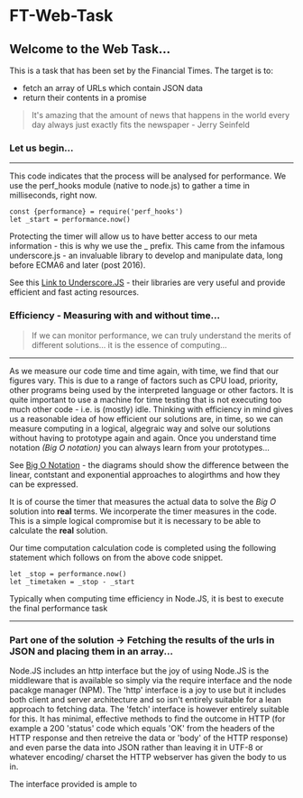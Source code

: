 # FT-Web-Task

## Welcome to the Web Task... 
This is a task that has been set by the Financial Times. The target is to: 
 - fetch an array of URLs which contain JSON data
 - return their contents in a promise
  
>It's amazing that the amount of news that happens in the world every day always just exactly fits the newspaper - Jerry Seinfeld

### Let us begin...
***
This code indicates that the process will be analysed for performance. We use the perf_hooks module (native to node.js) to gather a time in milliseconds, right now.
```
const {performance} = require('perf_hooks')
let _start = performance.now()
```
Protecting the timer will allow us to have better access to our meta information - this is why we use the _ prefix.
This came from the infamous underscore.js - an invaluable library to develop and manipulate data, long before ECMA6 and later (post 2016). 

See this [Link to Underscore.JS](https://underscorejs.org/) - their libraries are very useful and provide efficient and fast acting resources.

### Efficiency - Measuring with and without time...

> If we can monitor performance, we can truly understand the merits of different solutions... it is the essence of computing...
***

As we measure our code time and time again, with time, we find that our figures vary. 
This is due to a range of factors such as CPU load, priority, other programs being used by the interpreted language or other factors. It is quite important to use a machine for time testing that is not executing too much other code - i.e. is (mostly) idle. 
Thinking with efficiency in mind gives us a reasonable idea of how efficient our solutions are, in time, so we can measure computing in a logical, algegraic way and solve our solutions without having to prototype again and again. Once you understand time notation *(Big O notation)* you can always learn from your prototypes...

See [Big O Notation](https://en.wikipedia.org/wiki/Big_O_notation) - the diagrams should show the difference between the linear, contstant and exponential approaches to alogirthms and how they can be expressed. 

It is of course the timer that measures the actual data to solve the *Big O* solution into **real** terms. We incorperate the timer measures in the code. This is a simple logical compromise but it is necessary to be able to calculate the **real** solution. 

Our time computation calculation code is completed using the following statement which follows on from the above code snippet.
```
let _stop = performance.now()
let _timetaken = _stop - _start
```

Typically when computing time efficiency in Node.JS, it is best to execute the final performance task
***

### Part one of the solution -> Fetching the results of the urls in JSON and placing them in an array...

Node.JS includes an http interface but the joy of using Node.JS is the middleware that is available so simply via the require interface and the node pacakge manager (NPM). The 'http' interface is a joy to use but it includes both client and server architecture and so isn't entirely suitable for a lean approach to fetching data.
The 'fetch' interface is however entirely suitable for this. It has minimal, effective methods to find the outcome in HTTP (for example a 200 'status' code which equals 'OK' from the headers of the HTTP response and then retreive the data or 'body' of the HTTP response) and even parse the data into JSON rather than leaving it in UTF-8 or whatever encoding/ charset the HTTP webserver has given the body to us in. 

The interface provided is ample to 


